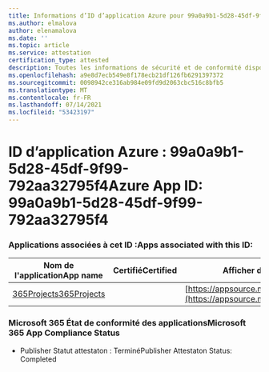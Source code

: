 ```yaml
---
title: Informations d’ID d’application Azure pour 99a0a9b1-5d28-45df-9f99-792aa32795f4
ms.author: elmalova
author: elenamalova
ms.date: ''
ms.topic: article
ms.service: attestation
certification_type: attested
description: Toutes les informations de sécurité et de conformité disponibles pour 99a0a9b1-5d28-45df-9f99-792aa32795f4.
ms.openlocfilehash: a9e8d7ecb549e8f178ecb21df126fb6291397372
ms.sourcegitcommit: 0098942ce316ab984e09fd9d2063cbc516c8bfb5
ms.translationtype: MT
ms.contentlocale: fr-FR
ms.lasthandoff: 07/14/2021
ms.locfileid: "53423197"
---
```

# <a name="azure-app-id-99a0a9b1-5d28-45df-9f99-792aa32795f4"></a><span data-ttu-id="975c4-103">ID d’application Azure : 99a0a9b1-5d28-45df-9f99-792aa32795f4</span><span class="sxs-lookup"><span data-stu-id="975c4-103">Azure App ID: 99a0a9b1-5d28-45df-9f99-792aa32795f4</span></span>


### <a name="apps-associated-with-this-id"></a><span data-ttu-id="975c4-104">Applications associées à cet ID :</span><span class="sxs-lookup"><span data-stu-id="975c4-104">Apps associated with this ID:</span></span>
| <span data-ttu-id="975c4-105">**Nom de l'application**</span><span class="sxs-lookup"><span data-stu-id="975c4-105">**App name**</span></span> | <span data-ttu-id="975c4-106">**Certifié**</span><span class="sxs-lookup"><span data-stu-id="975c4-106">**Certified**</span></span> | <span data-ttu-id="975c4-107">**Afficher dans AppSource**</span><span class="sxs-lookup"><span data-stu-id="975c4-107">**View in AppSource**</span></span> |
|-|-|-|
| [<span data-ttu-id="975c4-108">365Projects</span><span class="sxs-lookup"><span data-stu-id="975c4-108">365Projects</span></span>](https://docs.microsoft.com/en-us/microsoft-365-app-certification/forward/WA200002160) |  | [https://appsource.microsoft.com/product/office/WA200002160](https://appsource.microsoft.com/product/office/WA200002160) |

### <a name="microsoft-365-app-compliance-status"></a><span data-ttu-id="975c4-109">Microsoft 365 État de conformité des applications</span><span class="sxs-lookup"><span data-stu-id="975c4-109">Microsoft 365 App Compliance Status</span></span>
- <span data-ttu-id="975c4-110">Publisher Statut attestaton : Terminé</span><span class="sxs-lookup"><span data-stu-id="975c4-110">Publisher Attestaton Status: Completed</span></span>
